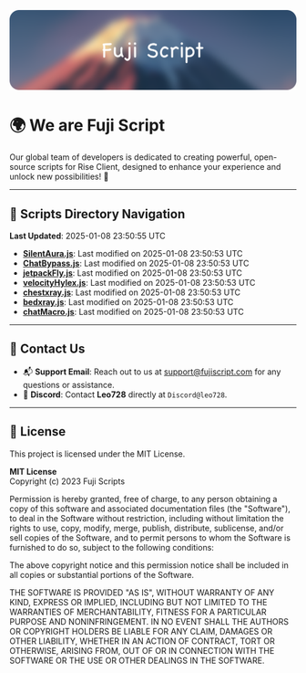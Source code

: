 ![Banner](.github/b.webp)

# 🌍 **We are Fuji Script**

Our global team of developers is dedicated to creating powerful, open-source scripts for Rise Client, designed to enhance your experience and unlock new possibilities! 🌟

---
<!-- SCRIPTS_NAVIGATION_START -->
## 📂 **Scripts Directory Navigation**

**Last Updated**: 2025-01-08 23:50:55 UTC

- **[SilentAura.js](scripts/SilentAura.js)**: Last modified on 2025-01-08 23:50:53 UTC
- **[ChatBypass.js](scripts/ChatBypass.js)**: Last modified on 2025-01-08 23:50:53 UTC
- **[jetpackFly.js](scripts/jetpackFly.js)**: Last modified on 2025-01-08 23:50:53 UTC
- **[velocityHylex.js](scripts/velocityHylex.js)**: Last modified on 2025-01-08 23:50:53 UTC
- **[chestxray.js](scripts/chestxray.js)**: Last modified on 2025-01-08 23:50:53 UTC
- **[bedxray.js](scripts/bedxray.js)**: Last modified on 2025-01-08 23:50:53 UTC
- **[chatMacro.js](scripts/chatMacro.js)**: Last modified on 2025-01-08 23:50:53 UTC

<!-- SCRIPTS_NAVIGATION_END -->

---

## 💬 **Contact Us**  
- 📬 **Support Email**: Reach out to us at [support@fujiscript.com](mailto:support@fujiscript.com) for any questions or assistance.  
- 💬 **Discord**: Contact **Leo728** directly at `Discord@leo728`.

---

## 📜 **License**

This project is licensed under the MIT License.  

**MIT License**  
Copyright (c) 2023 Fuji Scripts  

Permission is hereby granted, free of charge, to any person obtaining a copy of this software and associated documentation files (the "Software"), to deal in the Software without restriction, including without limitation the rights to use, copy, modify, merge, publish, distribute, sublicense, and/or sell copies of the Software, and to permit persons to whom the Software is furnished to do so, subject to the following conditions:  

The above copyright notice and this permission notice shall be included in all copies or substantial portions of the Software.  

THE SOFTWARE IS PROVIDED "AS IS", WITHOUT WARRANTY OF ANY KIND, EXPRESS OR IMPLIED, INCLUDING BUT NOT LIMITED TO THE WARRANTIES OF MERCHANTABILITY, FITNESS FOR A PARTICULAR PURPOSE AND NONINFRINGEMENT. IN NO EVENT SHALL THE AUTHORS OR COPYRIGHT HOLDERS BE LIABLE FOR ANY CLAIM, DAMAGES OR OTHER LIABILITY, WHETHER IN AN ACTION OF CONTRACT, TORT OR OTHERWISE, ARISING FROM, OUT OF OR IN CONNECTION WITH THE SOFTWARE OR THE USE OR OTHER DEALINGS IN THE SOFTWARE.  
